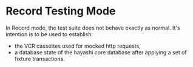 # Record Testing Mode

In Record mode, the test suite does not behave exactly as normal.  It's intention is to be used to establish: 

- the VCR cassettes used for mocked http requests,  
- a database state of the hayashi core database after applying a set of fixture transactions. 